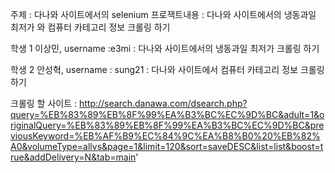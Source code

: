 주제 : 다나와 사이트에서의 selenium
프로잭트내용 : 다나와 사이트에서의 냉동과일 최저가 와 컴퓨터 카테고리 정보 크롤링 하기

학생 1 이상민, username :e3mi : 다나와 사이트에서의 냉동과일 최저가 크롤링 하기

학생 2 안성혁, username : sung21 : 다나와 사이트에서 컴퓨터 카테고리 정보 크롤링 하기

크롤링 할 사이트 : http://search.danawa.com/dsearch.php?query=%EB%83%89%EB%8F%99%EA%B3%BC%EC%9D%BC&adult=1&originalQuery=%EB%83%89%EB%8F%99%EA%B3%BC%EC%9D%BC&previousKeyword=%EB%AF%B9%EC%84%9C%EA%B8%B0%20%EB%82%A0&volumeType=allvs&page=1&limit=120&sort=saveDESC&list=list&boost=true&addDelivery=N&tab=main'

